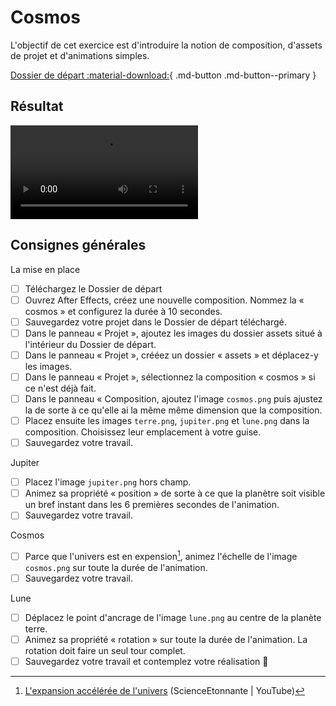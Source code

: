 # Cosmos

L'objectif de cet exercice est d'introduire la notion de composition, d'assets de projet et d'animations simples.

[Dossier de départ :material-download:](./cosmos.zip){ .md-button .md-button--primary }

## Résultat

![type:video](./cosmos.mp4)

## Consignes générales

La mise en place

- [ ] Téléchargez le Dossier de départ
- [ ] Ouvrez After Effects, créez une nouvelle composition. Nommez la « cosmos » et configurez la durée à 10 secondes. 
- [ ] Sauvegardez votre projet dans le Dossier de départ téléchargé.
- [ ] Dans le panneau « Projet », ajoutez les images du dossier assets situé à l'intérieur du Dossier de départ.
- [ ] Dans le panneau « Projet », crééez un dossier « assets » et déplacez-y les images.
- [ ] Dans le panneau « Projet », sélectionnez la composition « cosmos » si ce n'est déjà fait.
- [ ] Dans le panneau « Composition, ajoutez l'image `cosmos.png` puis ajustez la de sorte à ce qu'elle ai la même même dimension que la composition.
- [ ] Placez ensuite les images `terre.png`, `jupiter.png` et `lune.png` dans la composition. Choisissez leur emplacement à votre guise.
- [ ] Sauvegardez votre travail.

Jupiter

- [ ] Placez l'image `jupiter.png` hors champ.
- [ ] Animez sa propriété « position » de sorte à ce que la planètre soit visible un bref instant dans les 6 premières secondes de l'animation.
- [ ] Sauvegardez votre travail.

Cosmos

- [ ] Parce que l'univers est en expension[^expand], animez l'échelle de l'image `cosmos.png` sur toute la durée de l'animation.
- [ ] Sauvegardez votre travail.

Lune

- [ ] Déplacez le point d'ancrage de l'image `lune.png` au centre de la planète terre.
- [ ] Animez sa propriété « rotation » sur toute la durée de l'animation. La rotation doit faire un seul tour complet.
- [ ] Sauvegardez votre travail et contemplez votre réalisation :raised_hands:

[^src]: Source des images de l'exercice : https://www.adobe.com/ca/learn/after-effects/web/animate-shape-layers
[^expand]: [L'expansion accélérée de l'univers](https://www.youtube.com/watch?v=Zg8VGEdcY84) (ScienceEtonnante | YouTube) 